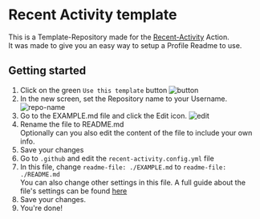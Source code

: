# Recent Activity template

This is a Template-Repository made for the [Recent-Activity] Action.  
It was made to give you an easy way to setup a Profile Readme to use.

## Getting started

1. Click on the green `Use this template` button
   ![button]
2. In the new screen, set the Repository name to your Username.
   ![repo-name]
3. Go to the EXAMPLE.md file and click the Edit icon.
   ![edit]
4. Rename the file to README.md  
   Optionally can you also edit the content of the file to include your own info.
5. Save your changes
6. Go to `.github` and edit the `recent-activity.config.yml` file
7. In this file, change `readme-file: ./EXAMPLE.md` to `readme-file: ./README.md`  
   You can also change other settings in this file. A full guide about the file's settings can be found [here][configuration]
8. Save your changes.
9. You're done!

[recent-activity]: https://github.com/Readme-Workflows/recent-activity
[configuration]: https://github.com/Readme-Workflows/recent-activity/wiki/Configuration

[button]: https://user-images.githubusercontent.com/11576465/120392035-35007100-c330-11eb-9a51-78b21427d552.png
[repo-name]: https://user-images.githubusercontent.com/11576465/120391734-c15e6400-c32f-11eb-9d79-e11ec4f2b1e0.png
[edit]: https://user-images.githubusercontent.com/11576465/120392216-785adf80-c330-11eb-8cf0-3db0ee1c4084.png
